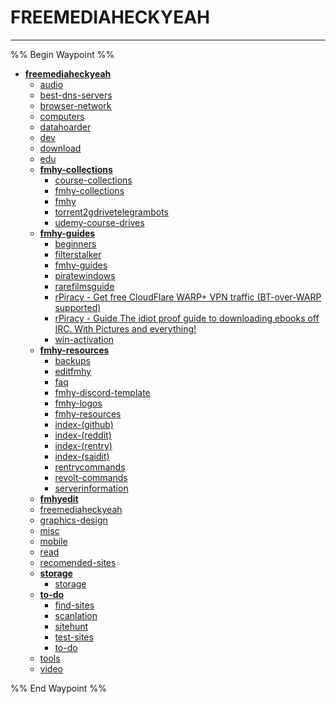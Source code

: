 # FREEMEDIAHECKYEAH

---

%% Begin Waypoint %%
- **[freemediaheckyeah](../../../..//home-mthrfckr/bookmrks-mthrfckr/freemediaheckyeah/freemediaheckyeah.md)**
	- [audio](audio.md)
	- [best-dns-servers](best-dns-servers.md)
	- [browser-network](browser-network.md)
	- [computers](computers.md)
	- [datahoarder](datahoarder.md)
	- [dev](dev.md)
	- [download](download.md)
	- [edu](edu.md)
	- **[fmhy-collections](fmhy-collections/fmhy-collections.md)**
		- [course-collections](fmhy-collections/course-collections.md)
		- [fmhy-collections](fmhy-collections/fmhy-collections.md)
		- [fmhy](fmhy-collections/fmhy.md)
		- [torrent2gdrivetelegrambots](fmhy-collections/torrent2gdrivetelegrambots.md)
		- [udemy-course-drives](fmhy-collections/udemy-course-drives.md)
	- **[fmhy-guides](fmhy-guides/fmhy-guides.md)**
		- [beginners](fmhy-guides/beginners.md)
		- [filterstalker](fmhy-guides/filterstalker.md)
		- [fmhy-guides](fmhy-guides/fmhy-guides.md)
		- [piratewindows](fmhy-guides/piratewindows.md)
		- [rarefilmsguide](fmhy-guides/rarefilmsguide.md)
		- [rPiracy - Get free CloudFlare WARP+ VPN traffic (BT-over-WARP supported)](fmhy-guides/rPiracy%20-%20Get%20free%20CloudFlare%20WARP+%20VPN%20traffic%20(BT-over-WARP%20supported).md)
		- [rPiracy - Guide The idiot proof guide to downloading ebooks off IRC. With Pictures and everything!](fmhy-guides/rPiracy%20-%20Guide%20The%20idiot%20proof%20guide%20to%20downloading%20ebooks%20off%20IRC.%20With%20Pictures%20and%20everything!.md)
		- [win-activation](fmhy-guides/win-activation.md)
	- **[fmhy-resources](fmhy-resources/fmhy-resources.md)**
		- [backups](fmhy-resources/backups.md)
		- [editfmhy](fmhy-resources/editfmhy.md)
		- [faq](fmhy-resources/faq.md)
		- [fmhy-discord-template](fmhy-resources/fmhy-discord-template.md)
		- [fmhy-logos](fmhy-resources/fmhy-logos.md)
		- [fmhy-resources](fmhy-resources/fmhy-resources.md)
		- [index-(github)](fmhy-resources/index-(github).md)
		- [index-(reddit)](fmhy-resources/index-(reddit).md)
		- [index-(rentry)](fmhy-resources/index-(rentry).md)
		- [index-(saidit)](fmhy-resources/index-(saidit).md)
		- [rentrycommands](fmhy-resources/rentrycommands.md)
		- [revolt-commands](fmhy-resources/revolt-commands.md)
		- [serverinformation](fmhy-resources/serverinformation.md)
	- **[fmhyedit](fmhyedit/fmhyedit.md)**
	- [freemediaheckyeah](../../../..//home-mthrfckr/bookmrks-mthrfckr/freemediaheckyeah/freemediaheckyeah.md)
	- [graphics-design](graphics-design.md)
	- [misc](misc.md)
	- [mobile](mobile.md)
	- [read](read.md)
	- [recomended-sites](recomended-sites.md)
	- **[storage](storage/storage.md)**
		- [storage](storage/storage.md)
	- **[to-do](to-do/to-do.md)**
		- [find-sites](to-do/find-sites.md)
		- [scanlation](to-do/scanlation.md)
		- [sitehunt](to-do/sitehunt.md)
		- [test-sites](to-do/test-sites.md)
		- [to-do](to-do/to-do.md)
	- [tools](tools.md)
	- [video](video.md)

%% End Waypoint %%
